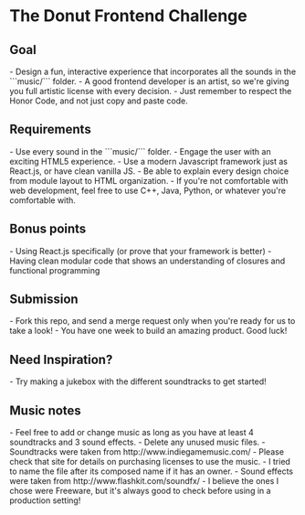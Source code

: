 <h1>The Donut Frontend Challenge</h1>

<h2>Goal</h2>
- Design a fun, interactive experience that incorporates all the sounds in the ```music/``` folder.
- A good frontend developer is an artist, so we're giving you full artistic license with every decision.
- Just remember to respect the Honor Code, and not just copy and paste code.

<h2>Requirements</h2>
- Use every sound in the ```music/``` folder.
- Engage the user with an exciting HTML5 experience.
- Use a modern Javascript framework just as React.js, or have clean vanilla JS.
- Be able to explain every design choice from module layout to HTML organization.
- If you're not comfortable with web development, feel free to use C++, Java, Python, or whatever you're comfortable with.

<h2>Bonus points</h2>
- Using React.js specifically (or prove that your framework is better)
- Having clean modular code that shows an understanding of closures and functional programming

<h2>Submission</h2>
- Fork this repo, and send a merge request only when you're ready for us to take a look!
- You have one week to build an amazing product. Good luck!

<h2>Need Inspiration?</h2>
- Try making a jukebox with the different soundtracks to get started!

<h2>Music notes</h2>
- Feel free to add or change music as long as you have at least 4 soundtracks and 3 sound effects.
  - Delete any unused music files.
- Soundtracks were taken from http://www.indiegamemusic.com/
  - Please check that site for details on purchasing licenses to use the music.
  - I tried to name the file after its composed name if it has an owner.
- Sound effects were taken from http://www.flashkit.com/soundfx/
  - I believe the ones I chose were Freeware, but it's always good to check before using in a production setting!

